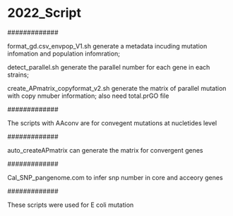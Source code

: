 # 2022_Script
#############

format_gd.csv_envpop_V1.sh generate a metadata incuding mutation infomation and population infomration;

detect_parallel.sh generate the parallel number for each gene in each strains;

create_APmatrix_copyformat_v2.sh generate the matrix of parallel mutation with copy nmuber information; also need total.prGO file

#############

The scripts with AAconv are for convegent mutations at nucletides level

#############

auto_createAPmatrix can generate the matrix for convergent genes

#############

Cal_SNP_pangenome.com to infer snp number in core and acceory genes

#############

These scripts were used for E coli mutation

